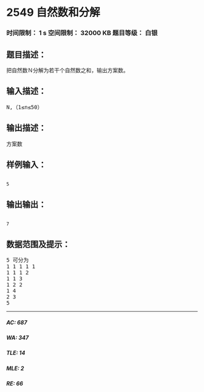 # 2549 自然数和分解   
### 时间限制： 1 s     空间限制： 32000 KB     题目等级： 白银  
## 题目描述：  

<pre>
把自然数Ｎ分解为若干个自然数之和，输出方案数。
</pre>
  
  
## 输入描述：  

<pre>
N,（1≤n≤50）
</pre>
  
  
## 输出描述：  

<pre>
方案数
</pre>
  
  
## 样例输入：  

<pre><code>
5
</code></pre>
  
  
## 输出输出：  

<pre><code>
7
</code></pre>
  
  
## 数据范围及提示：  

<pre>
5 可分为
1 1 1 1 1  
1 1 1 2  
1 1 3  
1 2 2  
1 4  
2 3  
5 
</pre>
  
  
***  

##### AC: 687  
##### WA: 347  
##### TLE: 14  
##### MLE: 2  
##### RE: 66  
